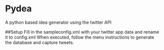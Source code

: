 # Pydea

A python based idea generator using the twitter API

##Setup
Fill in the sampleconfig.xml with your twitter app data and rename it to config.xml
When executed, follow the menu instructions to generate the database and capture tweets.

